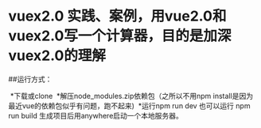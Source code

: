 # vuex2.0 实践、案例，用vue2.0和vuex2.0写一个计算器，目的是加深vuex2.0的理解

##运行方式：

  *下载或clone 
  *解压node_modules.zip依赖包（之所以不用npm install是因为最近vue的依赖包似乎有问题，跑不起来)
  *运行npm run dev 也可以运行 npm run build 生成项目后用anywhere启动一个本地服务器。

